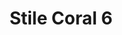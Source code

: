 ---
title: Stile Coral 6
date: 
draft: false

# descripcion
description : Aros simil coral. Confeccionados en resinas y plata 925.

materials: Plata 925

color: 

dimensions: Largo aro 4.5 cm

code: 06-18-1020

type: "Conjuntos"

categories: []

price: $4.060,00

price_eftvo: $3.450,00

# Images
# first image will be shown in the product page
images:
  # - image: "images/path_to_image"
  # La ubicacion de las imagenes es imagenes/Conjuntos/Conjuntos.Aros y Dije/06-18-1020-stile-coral-6
  - image: "./images/conjuntos/aros_y_dije/06-18-1020-stile-coral-6.jpg"
---